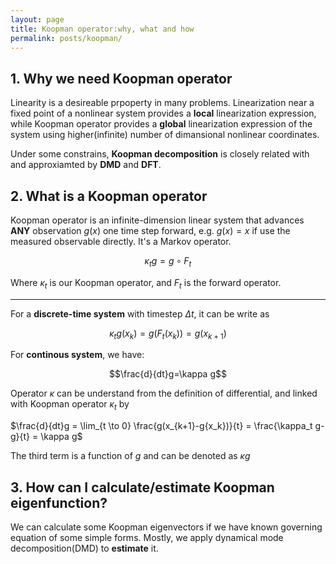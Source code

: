 ```yaml
---
layout: page
title: Koopman operator:why, what and how
permalink: posts/koopman/
---
```


## 1. Why we need Koopman operator
Linearity is a desireable prpoperty in many problems. Linearization near a fixed point of a nonlinear system provides a **local** linearization expression, while Koopman operator provides a **global** linearization expression of the system using higher(infinite) number of dimansional nonlinear coordinates.

Under some constrains, **Koopman decomposition** is closely related with and approxiamted by **DMD** and **DFT**.
## 2. What is a Koopman operator
Koopman operator is an infinite-dimension linear system that advances **ANY** observation $g(x)$ one time step forward, e.g. $g(x) = x$ if use the measured observable directly. It's a Markov operator.

$$\kappa_t g = g \circ F_t$$


Where $\kappa_t$ is our Koopman operator, and $F_t$ is the forward operator.

---

For a **discrete-time system** with timestep $\Delta t$, it can be write as

$$\kappa_t g(x_k) = g(F_t(x_k)) = g(x_{k+1})$$

For **continous system**, we have:

$$\frac{d}{dt}g=\kappa g$$

Operator $\kappa$ can be understand from the definition of differential, and linked with Koopman operator $\kappa_t$ by

$\frac{d}{dt}g = \lim_{t \to 0} \frac{g(x_{k+1}-g{x_k})}{t} = \frac{\kappa_t g-g}{t} = \kappa g$

The third term is a function of $g$ and can be denoted as $\kappa g$


## 3. How can I calculate/estimate Koopman eigenfunction?
We can calculate some Koopman eigenvectors if we have known governing equation of some simple forms. Mostly, we apply dynamical mode decomposition(DMD) to **estimate** it.
